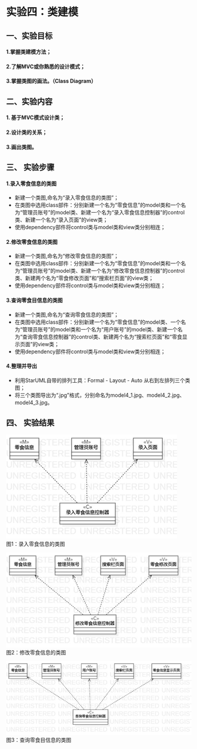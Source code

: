 # 实验四：类建模  

## 一、实验目标
 
#### 1.掌握类建模方法；
#### 2.了解MVC或你熟悉的设计模式；
#### 3.掌握类图的画法。（Class Diagram）

## 二、实验内容  

#### 1. 基于MVC模式设计类；
#### 2.设计类的关系；
#### 3.画出类图。 
  

## 三、 实验步骤

#### 1.录入零食信息的类图
- 新建一个类图,命名为“录入零食信息的类图”；
- 在类图中选用class部件：分别新建一个名为“零食信息”的model类和一个名为“管理员账号”的model类、新建一个名为“录入零食信息控制器”的control类、新建一个名为“录入页面”的view类；
- 使用dependency部件将control类与model类和view类分别相连；

#### 2.修改零食信息的类图
- 新建一个类图,命名为“修改零食信息的类图”；
- 在类图中选用class部件：分别新建一个名为“零食信息”的model类和一个名为“管理员账号”的model类、新建一个名为“修改零食信息控制器”的control类、新建两个名为“零食修改页面”和“搜索栏页面”的view类；
- 使用dependency部件将control类与model类和view类分别相连；

#### 3.查询零食目信息的类图
- 新建一个类图,命名为“查询零食信息的类图”；
- 在类图中选用class部件：分别新建一个名为“零食信息”的model类、一个名为“管理员账号”的model类和一个名为“用户账号”的model类、新建一个名为“查询零食信息控制器”的control类、新建两个名为“搜索栏页面”和“零食显示页面”的view类；
- 使用dependency部件将control类与model类和view类分别相连；

#### 4.整理并导出
- 利用StarUML自带的排列工具：Formal - Layout - Auto 从右到左排列三个类图；
- 将三个类图导出为“.jpg”格式，分别命名为model4_1.jpg、model4_2.jpg、model4_3.jpg。

## 四、 实验结果  

![录入零食信息的类图](./model4_1.jpg)  
图1：录入零食信息的类图

![修改零食信的类图](./model4_2.jpg)  
图2：修改零食信息的类图

![查询零食目信息的类图](./model4_3.jpg)  
图3：查询零食目信息的类图
